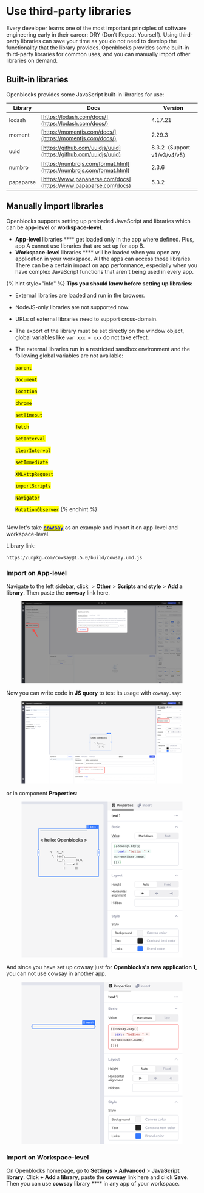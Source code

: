 # Use third-party libraries

Every developer learns one of the most important principles of software engineering early in their career: DRY (Don’t Repeat Yourself). Using third-party libraries can save your time as you do not need to develop the functionality that the library provides. Openblocks provides some built-in third-party libraries for common uses, and you can manually import other libraries on demand.

## Built-in libraries

Openblocks provides some JavaScript built-in libraries for use:

| Library   | Docs                                                                 | Version                    |
| --------- | -------------------------------------------------------------------- | -------------------------- |
| lodash    | [https://lodash.com/docs/](https://lodash.com/docs/)                 | 4.17.21                    |
| moment    | [https://momentjs.com/docs/](https://momentjs.com/docs/)             | 2.29.3                     |
| uuid      | [https://github.com/uuidjs/uuid](https://github.com/uuidjs/uuid)     | 8.3.2（Support v1/v3/v4/v5） |
| numbro    | [https://numbrojs.com/format.html](https://numbrojs.com/format.html) | 2.3.6                      |
| papaparse | [https://www.papaparse.com/docs](https://www.papaparse.com/docs)     | 5.3.2                      |

## Manually import libraries

Openblocks supports setting up preloaded JavaScript and libraries which can be **app-level** or **workspace-level**.

* **App-level** libraries **** get loaded only in the app where defined. Plus, app A cannot use libraries that are set up for app B.
* **Workspace-level** libraries **** will be loaded when you open any application in your workspace. All the apps can access those libraries. There can be a certain impact on app performance, especially when you have complex JavaScript functions that aren't being used in every app.

{% hint style="info" %}
**Tips you should know before setting up libraries:**

* External libraries are loaded and run in the browser.
* NodeJS-only libraries are not supported now.
* URLs of external libraries need to support cross-domain.
* The export of the library must be set directly on the window object, global variables like `var xxx = xxx` do not take effect.
*   The external libraries run in a restricted sandbox environment and the following global variables are not available:

    <mark style="background-color:yellow;">`parent`</mark>

    <mark style="background-color:yellow;">`document`</mark>

    <mark style="background-color:yellow;">`location`</mark>

    <mark style="background-color:yellow;">`chrome`</mark>

    <mark style="background-color:yellow;">`setTimeout`</mark>

    <mark style="background-color:yellow;">`fetch`</mark>

    <mark style="background-color:yellow;">`setInterval`</mark>

    <mark style="background-color:yellow;">`clearInterval`</mark>

    <mark style="background-color:yellow;">`setImmediate`</mark>

    <mark style="background-color:yellow;">`XMLHttpRequest`</mark>

    <mark style="background-color:yellow;">`importScripts`</mark>

    <mark style="background-color:yellow;">`Navigator`</mark>

    <mark style="background-color:yellow;">`MutationObserver`</mark>
{% endhint %}

\
Now let's take [<mark style="color:blue;">**cowsay**</mark>](https://github.com/piuccio/cowsay) as an example and import it on app-level and workspace-level.

Library link:

```url
https://unpkg.com/cowsay@1.5.0/build/cowsay.umd.js
```

### Import on App-level

Navigate to the left sidebar, click <img src="../.gitbook/assets/image (1).png" alt="" data-size="line"> > **Other** > **Scripts and style** > **Add a library**. Then paste the **cowsay** link here.

<figure><img src="../.gitbook/assets/Add a library (1) (1) (1) (1) (1) (1) (1) (1).png" alt=""><figcaption></figcaption></figure>

Now you can write code in **JS query** to test its usage with `cowsay.say`:

<figure><img src="../.gitbook/assets/write code in JS query (1) (1) (1) (1) (1) (1).png" alt=""><figcaption></figcaption></figure>

or in component **Properties**:

<figure><img src="../.gitbook/assets/or in Properties (1) (1) (1) (1) (1) (1) (1) (1).png" alt=""><figcaption></figcaption></figure>

And since you have set up cowsay just for **Openblocks's new application 1,** you can not use cowsay in another app.

<figure><img src="../.gitbook/assets/in another app (1) (1) (1) (1) (1) (1) (1).png" alt=""><figcaption></figcaption></figure>

### Import on Workspace-level

On Openblocks homepage, go to **Settings** > **Advanced** > **JavaScript library**. Click **+ Add a library**, paste the **cowsay** link here and click **Save**. Then you can use **cowsay** library **** in any app of your workspace.

<figure><img src="../.gitbook/assets/thirdparty library-5.png" alt=""><figcaption></figcaption></figure>
